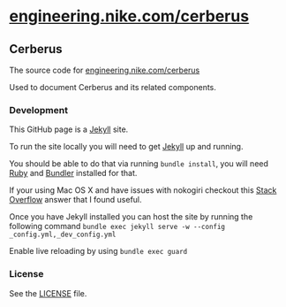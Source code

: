 # [engineering.nike.com/cerberus](http://engineering.nike.com/cerberus)

## Cerberus

The source code for [engineering.nike.com/cerberus](http://engineering.nike.com/cerberus)

Used to document Cerberus and its related components.

### Development
This GitHub page is a [Jekyll](https://jekyllrb.com/) site.

To run the site locally you will need to get [Jekyll](https://jekyllrb.com/docs/installation/) up and running.

You should be able to do that via running `bundle install`, you will need [Ruby](https://www.ruby-lang.org/en/documentation/installation/) and [Bundler](http://bundler.io/) installed for that.

If your using Mac OS X and have issues with nokogiri checkout this [Stack Overflow](https://stackoverflow.com/questions/37711814/error-installing-rails-on-os-x-el-capitan/39929160#39929160) answer that I found useful.

Once you have Jekyll installed you can host the site by running the following command `bundle exec jekyll serve -w --config _config.yml,_dev_config.yml`

Enable live reloading by using `bundle exec guard`

### License

See the [LICENSE](https://github.com/Nike-Inc/cerberus/blob/master/LICENSE.md) file.
